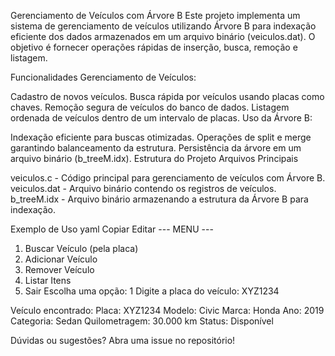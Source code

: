 Gerenciamento de Veículos com Árvore B
Este projeto implementa um sistema de gerenciamento de veículos utilizando Árvore B para indexação eficiente dos dados armazenados em um arquivo binário (veiculos.dat). O objetivo é fornecer operações rápidas de inserção, busca, remoção e listagem.

Funcionalidades
Gerenciamento de Veículos:

Cadastro de novos veículos.
Busca rápida por veículos usando placas como chaves.
Remoção segura de veículos do banco de dados.
Listagem ordenada de veículos dentro de um intervalo de placas.
Uso da Árvore B:

Indexação eficiente para buscas otimizadas.
Operações de split e merge garantindo balanceamento da estrutura.
Persistência da árvore em um arquivo binário (b_treeM.idx).
 Estrutura do Projeto
 Arquivos Principais

veiculos.c - Código principal para gerenciamento de veículos com Árvore B.
veiculos.dat - Arquivo binário contendo os registros de veículos.
b_treeM.idx - Arquivo binário armazenando a estrutura da Árvore B para indexação.

Exemplo de Uso
yaml
Copiar
Editar
--- MENU ---
1. Buscar Veículo (pela placa)
2. Adicionar Veículo
3. Remover Veículo
4. Listar Itens
5. Sair
Escolha uma opção: 1
Digite a placa do veículo: XYZ1234

Veículo encontrado:
Placa: XYZ1234
Modelo: Civic
Marca: Honda
Ano: 2019
Categoria: Sedan
Quilometragem: 30.000 km
Status: Disponível

Dúvidas ou sugestões? Abra uma issue no repositório!
